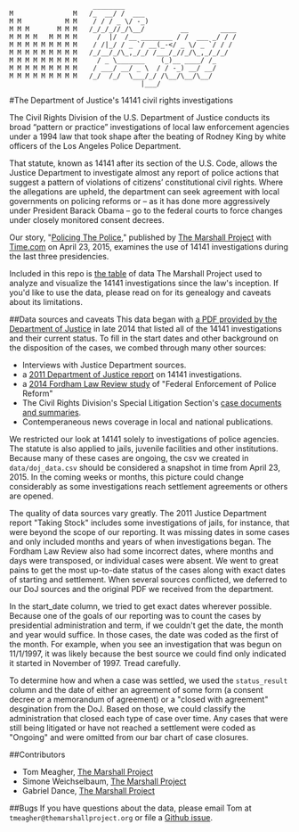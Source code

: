 ```
                     ________                            
M               M   /_  __/ /  ___                       
M M           M M    / / / _ \/ -_)                      
M M M       M M M   /_/_/_//_/\__/         __        ____
M M M M   M M M M     /  |/  /__ ________ / /  ___ _/ / /
M M M M M M M M M    / /|_/ / _ `/ __(_-</ _ \/ _ `/ / / 
M M M M M M M M M   /_/__/_/\_,_/_/ /___/_//_/\_,_/_/_/  
M M M M M M M M M     / _ \_______    (_)__ ____/ /_     
M M M M M M M M M    / ___/ __/ _ \  / / -_) __/ __/     
M M M M M M M M M   /_/  /_/  \___/_/ /\__/\__/\__/     
                                 |___/  
```

#The Department of Justice's 14141 civil rights investigations

The Civil Rights Division of the U.S. Department of Justice conducts its broad “pattern or practice” investigations of local law enforcement agencies under a 1994 law that took shape after the beating of Rodney King by white officers of the Los Angeles Police Department.

That statute, known as 14141 after its section of the U.S. Code, allows the Justice Department to investigate almost any report of police actions that suggest a pattern of violations of citizens’ constitutional civil rights. Where the allegations are upheld, the department can seek agreement with local governments on policing reforms or – as it has done more aggressively under President Barack Obama – go to the federal courts to force changes under closely monitored consent decrees.

Our story, "[Policing The Police](https://www.themarshallproject.org/2015/04/23/policing-the-police)," published by [The Marshall Project](https://www.themarshallproject.org/) with [Time.com](http://time.com/police-shootings-justice-department-civil-rights-investigations/) on April 23, 2015, examines the use of 14141 investigations during the last three presidencies.

Included in this repo is [the table](data/doj_data.csv) of data The Marshall Project used to analyze and visualize the 14141 investigations since the law's inception. If you'd like to use the data, please read on for its genealogy and caveats about its limitations.

##Data sources and caveats
This data began with [a PDF provided by the Department of Justice](data/Copy%20of%20ALL%20Authorized%2014141%20LEA%20investigations%20EVER%207-2-14%20to%20Marshal%20Project%202.pdf) in late 2014 that listed all of the 14141 investigations and their current status. To fill in the start dates and other background on the disposition of the cases, we combed through many other sources:

- Interviews with Justice Department sources.
- a [2011 Department of Justice report](https://ncjrs.gov/pdffiles1/nij/234458.pdf) on 14141 investigations.
- a [2014 Fordham Law Review study](http://ir.lawnet.fordham.edu/cgi/viewcontent.cgi?article=5011&context=flr) of "Federal Enforcement of Police Reform"
- The Civil Rights Division's Special Litigation Section's [case documents and summaries](http://www.justice.gov/crt/about/spl/findsettle.php).
- Contemperaneous news coverage in local and national publications.

We restricted our look at 14141 solely to investigations of police agencies. The statute is also applied to jails, juvenile facilities and other institutions. Because many of these cases are ongoing, the csv we created in ```data/doj_data.csv``` should be considered a snapshot in time from April 23, 2015. In the coming weeks or months, this picture could change considerably as some investigations reach settlement agreements or others are opened.

The quality of data sources vary greatly. The 2011 Justice Department report "Taking Stock" includes some investigations of jails, for instance, that were beyond the scope of our reporting. It was missing dates in some cases and only included months and years of when investigations began. The Fordham Law Review also had some incorrect dates, where months and days were transposed, or individual cases were absent. We went to great pains to get the most up-to-date status of the cases along with exact dates of starting and settlement. When several sources conflicted, we deferred to our DoJ sources and the original PDF we received from the department.

In the start_date column, we tried to get exact dates wherever possible. Because one of the goals of our reporting was to count the cases by presidential administration and term, if we couldn't get the date, the month and year would suffice. In those cases, the date was coded as the first of the month. For example, when you see an investigation that was begun on 11/1/1997, it was likely because the best source we could find only indicated it started in November of 1997. Tread carefully.

To determine how and when a case was settled, we used the ```status_result``` column and the date of either an agreement of some form (a consent decree or a memorandum of agreement) or a "closed with agreement" desgination from the DoJ. Based on those, we could classify the administration that closed each type of case over time. Any cases that were still being litigated or have not reached a settlement were coded as "Ongoing" and were omitted from our bar chart of case closures.

##Contributors

* Tom Meagher, [The Marshall Project](https://www.themarshallproject.org/)
* Simone Weichselbaum, [The Marshall Project](https://www.themarshallproject.org/)
* Gabriel Dance, [The Marshall Project](https://www.themarshallproject.org/)

##Bugs
If you have questions about the data, please email Tom at ```tmeagher@themarshallproject.org``` or file a [Github issue](https://github.com/themarshallproject/doj14141/issues).
